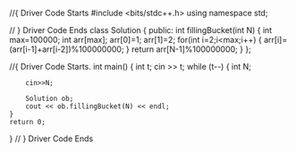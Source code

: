 //{ Driver Code Starts
#include <bits/stdc++.h>
using namespace std;

// } Driver Code Ends
class Solution {
  public:
    int fillingBucket(int N) {
        int max=100000;
     int arr[max];
     arr[0]=1;
     arr[1]=2;
     for(int i=2;i<max;i++)
     {
         arr[i]=(arr[i-1]+arr[i-2])%100000000;
     }
     return arr[N-1]%100000000;
    }
};

//{ Driver Code Starts.
int main() {
    int t;
    cin >> t;
    while (t--) {
        int N;
        
        cin>>N;

        Solution ob;
        cout << ob.fillingBucket(N) << endl;
    }
    return 0;
}
// } Driver Code Ends
